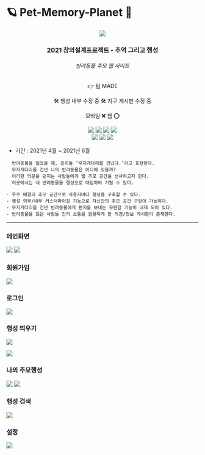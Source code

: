 # 🪐 Pet-Memory-Planet 🐾

<div align='center'>
  
  ![](https://github.com/dua9920/Pet-Memory-Planet/blob/main/front/src/assets/memories/main.png)
  <h3> <b>2021 창의설계프로젝트 - 추억 그리고 행성</b> </h3>
  
  <h6>반려동물 추모 웹 사이트</h6>
  <p>👉 팀 MADE</p>

  🛠️ 행성 내부 수정 중
  🛠️ 지구 게시판 수정 중
  
  모바일 ❌ 웹 ⭕ 
  
<img src="https://img.shields.io/badge/React.js-61DAFB?style=flat-square&logo=React&logoColor=white"/></a>
<img src="https://img.shields.io/badge/HTML-E34F26?style=flat-square&logo=HTML5&logoColor=white"/></a>
<img src="https://img.shields.io/badge/SCSS-CC6699?style=flat-square&logo=SASS&logoColor=white"/></a>
<img src="https://img.shields.io/badge/P5.js-ED225D?style=flat-square&logo=p5.js&logoColor=white"/></a>
<br/>
<img src="https://img.shields.io/badge/Node.js-339933?style=flat-square&logo=Node.js&logoColor=white"/></a>
<img src="https://img.shields.io/badge/MongoDB-47A248?style=flat-square&logo=MongoDB&logoColor=white"/></a>
<img src="https://img.shields.io/badge/JavaScript-F7DF1E?style=flat-square&logo=JavaScript&logoColor=white"/></a>

</div>

- 기간 : 2021년 4월 ~ 2021년 6월

```
  반려동물을 잃었을 때, 흔히들 ‘무지개다리를 건넜다.’라고 표현한다.
  무지개다리를 건넌 나의 반려동물은 어디에 있을까?
  이러한 의문을 던지는 사람들에게 웹 추모 공간을 선사하고자 한다.
  이곳에서는 내 반려동물을 행성으로 대입하여 기릴 수 있다.

- 우주 배경의 추모 공간으로 사용자마다 행성을 구축할 수 있다.
- 행성 외부/내부 커스터마이징 기능으로 자신만의 추모 공간 구현이 가능하다.
- 무지개다리를 건넌 반려동물에게 편지를 보내는 우편함 기능이 내재 되어 있다.
- 반려동물을 잃은 사람들 간의 소통을 원활하게 할 의견/정보 게시판이 존재한다.
```


<!-- ### 개요
<div align='center'>
  
![](https://github.com/dua9920/Pet-Memory-Planet/blob/main/front/src/assets/memories/%EA%B0%9C%EC%9A%94.png)
  
</div>

### 기대효과
<div align='center'>
  
![](https://github.com/dua9920/Pet-Memory-Planet/blob/main/front/src/assets/memories/%EA%B8%B0%EB%8C%80%ED%9A%A8%EA%B3%BC.png)
  
</div> -->

----
<div align='center'>
<div align='left'><h3>메인화면</h3><div>
  
  ![](https://github.com/dua9920/Pet-Memory-Planet/blob/main/front/src/assets/memories/main_logged.png)
  ![](https://github.com/dua9920/Pet-Memory-Planet/blob/main/front/src/assets/memories/menubar.png)
    
<div align='left'><h3>회원가입</h3><div>
  
  ![](https://github.com/dua9920/Pet-Memory-Planet/blob/main/front/src/assets/memories/signup.png)
        
<div align='left'><h3>로그인</h3><div>
  
  ![](https://github.com/dua9920/Pet-Memory-Planet/blob/main/front/src/assets/memories/login.png)
            
<div align='left'><h3>행성 띄우기</h3><div>
  
  ![](https://github.com/dua9920/Pet-Memory-Planet/blob/main/front/src/assets/memories/petinfo.png)
                
  ![](https://github.com/dua9920/Pet-Memory-Planet/blob/main/front/src/assets/memories/petdeco.png)
                
                
<div align='left'><h3>나의 추모행성</h3><div>
  
  ![](https://github.com/dua9920/Pet-Memory-Planet/blob/main/front/src/assets/memories/planetlist.png)
  ![](https://github.com/dua9920/Pet-Memory-Planet/blob/main/front/src/assets/memories/myplanetzoom.png)
  
<div align='left'><h3>행성 검색</h3><div>
  
  ![](https://github.com/dua9920/Pet-Memory-Planet/blob/main/front/src/assets/memories/search.png)

<div align='left'><h3>설정</h3><div>
  
  ![](https://github.com/dua9920/Pet-Memory-Planet/blob/main/front/src/assets/memories/mypage.png)
</div>
